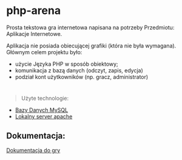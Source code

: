 # php-arena

Prosta tekstowa gra internetowa napisana na potrzeby Przedmiotu: Aplikacje Internetowe.

Aplikacja nie posiada obiecującej grafiki (która nie była wymagana). Głównym celem projektu było: 
- użycie Języka PHP w sposób obiektowy;
- komunikacja z bazą danych (odczyt, zapis, edycja)
- podział kont użytkowników (np. gracz, administrator)

#

> Użyte technologie:
- [Bazy Danych MySQL](https://www.mysql.com/)
- [Lokalny server apache](https://www.apachefriends.org/pl/index.html)

## Dokumentacja:
[Dokumentacja do gry](https://github.com/pawelbabiuch/php-arena/blob/master/Dokumentacja/Dokumentacja.pdf)
